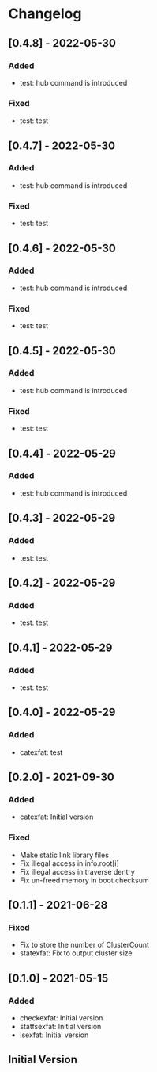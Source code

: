 # Changelog

## [0.4.8] - 2022-05-30

### Added

- test: hub command is introduced

### Fixed

- test: test

## [0.4.7] - 2022-05-30

### Added

- test: hub command is introduced

### Fixed

- test: test

## [0.4.6] - 2022-05-30

### Added

- test: hub command is introduced

### Fixed

- test: test

## [0.4.5] - 2022-05-30

### Added

- test: hub command is introduced

### Fixed

- test: test

## [0.4.4] - 2022-05-29

### Added

- test: hub command is introduced

## [0.4.3] - 2022-05-29

### Added

- test: test

## [0.4.2] - 2022-05-29

### Added

- test: test

## [0.4.1] - 2022-05-29

### Added

- test: test

## [0.4.0] - 2022-05-29

### Added

- catexfat: test

## [0.2.0] - 2021-09-30

### Added

- catexfat: Initial version

### Fixed

- Make static link library files
- Fix illegal access in info.root[i]
- Fix illegal access in traverse dentry
- Fix un-freed memory in boot checksum

## [0.1.1] - 2021-06-28

### Fixed

- Fix to store the number of ClusterCount
- statexfat: Fix to output cluster size

## [0.1.0] - 2021-05-15

### Added

- checkexfat: Initial version
- statfsexfat: Initial version
- lsexfat: Initial version

## Initial Version
